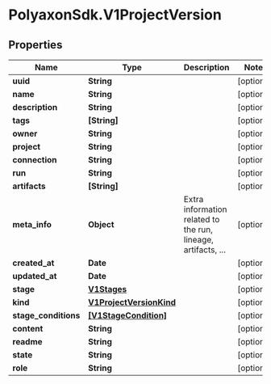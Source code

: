 # PolyaxonSdk.V1ProjectVersion

## Properties

Name | Type | Description | Notes
------------ | ------------- | ------------- | -------------
**uuid** | **String** |  | [optional] 
**name** | **String** |  | [optional] 
**description** | **String** |  | [optional] 
**tags** | **[String]** |  | [optional] 
**owner** | **String** |  | [optional] 
**project** | **String** |  | [optional] 
**connection** | **String** |  | [optional] 
**run** | **String** |  | [optional] 
**artifacts** | **[String]** |  | [optional] 
**meta_info** | **Object** | Extra information related to the run, lineage, artifacts, ... | [optional] 
**created_at** | **Date** |  | [optional] 
**updated_at** | **Date** |  | [optional] 
**stage** | [**V1Stages**](V1Stages.md) |  | [optional] 
**kind** | [**V1ProjectVersionKind**](V1ProjectVersionKind.md) |  | [optional] 
**stage_conditions** | [**[V1StageCondition]**](V1StageCondition.md) |  | [optional] 
**content** | **String** |  | [optional] 
**readme** | **String** |  | [optional] 
**state** | **String** |  | [optional] 
**role** | **String** |  | [optional] 


